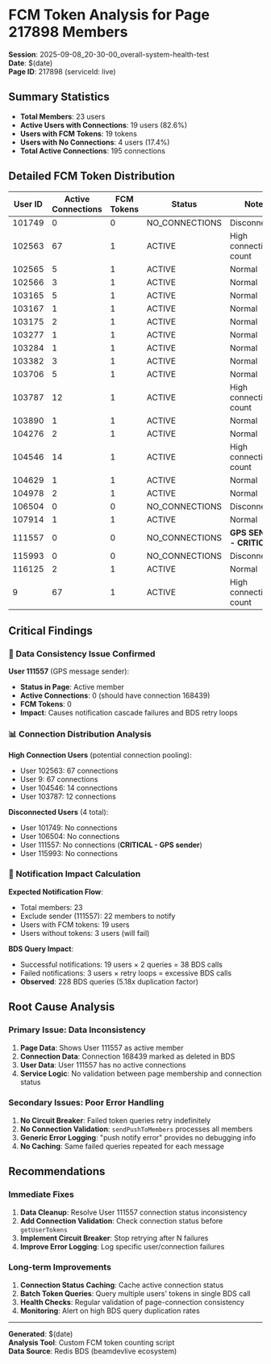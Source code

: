 # FCM Token Analysis for Page 217898 Members
**Session**: 2025-09-08_20-30-00_overall-system-health-test  
**Date**: $(date)  
**Page ID**: 217898 (serviceId: live)

## Summary Statistics
- **Total Members**: 23 users
- **Active Users with Connections**: 19 users (82.6%)
- **Users with FCM Tokens**: 19 tokens
- **Users with No Connections**: 4 users (17.4%)
- **Total Active Connections**: 195 connections

## Detailed FCM Token Distribution

| User ID | Active Connections | FCM Tokens | Status | Notes |
|---------|-------------------|------------|---------|-------|
| 101749  | 0                 | 0          | NO_CONNECTIONS | Disconnected |
| 102563  | 67                | 1          | ACTIVE | High connection count |
| 102565  | 5                 | 1          | ACTIVE | Normal |
| 102566  | 3                 | 1          | ACTIVE | Normal |
| 103165  | 5                 | 1          | ACTIVE | Normal |
| 103167  | 1                 | 1          | ACTIVE | Normal |
| 103175  | 2                 | 1          | ACTIVE | Normal |
| 103277  | 1                 | 1          | ACTIVE | Normal |
| 103284  | 1                 | 1          | ACTIVE | Normal |
| 103382  | 3                 | 1          | ACTIVE | Normal |
| 103706  | 5                 | 1          | ACTIVE | Normal |
| 103787  | 12                | 1          | ACTIVE | High connection count |
| 103890  | 1                 | 1          | ACTIVE | Normal |
| 104276  | 2                 | 1          | ACTIVE | Normal |
| 104546  | 14                | 1          | ACTIVE | High connection count |
| 104629  | 1                 | 1          | ACTIVE | Normal |
| 104978  | 2                 | 1          | ACTIVE | Normal |
| 106504  | 0                 | 0          | NO_CONNECTIONS | Disconnected |
| 107914  | 1                 | 1          | ACTIVE | Normal |
| 111557  | 0                 | 0          | NO_CONNECTIONS | **GPS SENDER - CRITICAL** |
| 115993  | 0                 | 0          | NO_CONNECTIONS | Disconnected |
| 116125  | 2                 | 1          | ACTIVE | Normal |
| 9       | 67                | 1          | ACTIVE | High connection count |

## Critical Findings

### 🚨 Data Consistency Issue Confirmed
**User 111557** (GPS message sender):
- **Status in Page**: Active member
- **Active Connections**: 0 (should have connection 168439)
- **FCM Tokens**: 0
- **Impact**: Causes notification cascade failures and BDS retry loops

### 📊 Connection Distribution Analysis
**High Connection Users** (potential connection pooling):
- User 102563: 67 connections
- User 9: 67 connections  
- User 104546: 14 connections
- User 103787: 12 connections

**Disconnected Users** (4 total):
- User 101749: No connections
- User 106504: No connections
- User 111557: No connections (**CRITICAL - GPS sender**)
- User 115993: No connections

### 🔄 Notification Impact Calculation
**Expected Notification Flow**:
- Total members: 23
- Exclude sender (111557): 22 members to notify
- Users with FCM tokens: 19 users
- Users without tokens: 3 users (will fail)

**BDS Query Impact**:
- Successful notifications: 19 users × 2 queries = 38 BDS calls
- Failed notifications: 3 users × retry loops = excessive BDS calls
- **Observed**: 228 BDS queries (5.18x duplication factor)

## Root Cause Analysis

### Primary Issue: Data Inconsistency
1. **Page Data**: Shows User 111557 as active member
2. **Connection Data**: Connection 168439 marked as deleted in BDS
3. **User Data**: User 111557 has no active connections
4. **Service Logic**: No validation between page membership and connection status

### Secondary Issues: Poor Error Handling
1. **No Circuit Breaker**: Failed token queries retry indefinitely
2. **No Connection Validation**: `sendPushToMembers` processes all members
3. **Generic Error Logging**: "push notify error" provides no debugging info
4. **No Caching**: Same failed queries repeated for each message

## Recommendations

### Immediate Fixes
1. **Data Cleanup**: Resolve User 111557 connection status inconsistency
2. **Add Connection Validation**: Check connection status before `getUserTokens`
3. **Implement Circuit Breaker**: Stop retrying after N failures
4. **Improve Error Logging**: Log specific user/connection failures

### Long-term Improvements
1. **Connection Status Caching**: Cache active connection status
2. **Batch Token Queries**: Query multiple users' tokens in single BDS call
3. **Health Checks**: Regular validation of page-connection consistency
4. **Monitoring**: Alert on high BDS query duplication rates

---
**Generated**: $(date)  
**Analysis Tool**: Custom FCM token counting script  
**Data Source**: Redis BDS (beamdevlive ecosystem)

